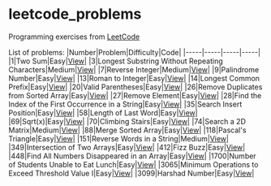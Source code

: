 # leetcode_problems
Programming exercises from [LeetCode](https://leetcode.com/problemset/)

List of problems:
|Number|Problem|Difficulty|Code|
|-----|-----|-----|-----|
|1|Two Sum|Easy|[View](https://github.com/LucasGPrudente/leetcode_problems/tree/main/0001_two_sum)|
|3|Longest Substring Without Repeating Characters|Medium|[View](https://github.com/LucasGPrudente/leetcode_problems/tree/main/0003_longest_substring_without_repeating_characters)|
|7|Reverse Integer|Medium|[View](https://github.com/LucasGPrudente/leetcode_problems/tree/main/0007_reverse_integer)|
|9|Palindrome Number|Easy|[View](https://github.com/LucasGPrudente/leetcode_problems/tree/main/0009_palindrome_number)|
|13|Roman to Integer|Easy|[View](https://github.com/LucasGPrudente/leetcode_problems/tree/main/0013_roman_to_integer)|
|14|Longest Common Prefix|Easy|[View](https://github.com/LucasGPrudente/leetcode_problems/tree/main/0014_longest_common_prefix)|
|20|Valid Parentheses|Easy|[View](https://github.com/LucasGPrudente/leetcode_problems/tree/main/0020_valid_parentheses)|
|26|Remove Duplicates from Sorted Array|Easy|[View](https://github.com/LucasGPrudente/leetcode_problems/tree/main/0026_remove_duplicates_from_sorted_array)|
|27|Remove Element|Easy|[View](https://github.com/LucasGPrudente/leetcode_problems/tree/main/0027_remove_element)|
|28|Find the Index of the First Occurrence in a String|Easy|[View](https://github.com/LucasGPrudente/leetcode_problems/tree/main/0028_find_the_index_of_the_first_occurrence_in_a_string)|
|35|Search Insert Position|Easy|[View](https://github.com/LucasGPrudente/leetcode_problems/tree/main/0035_search_insert_position)|
|58|Length of Last Word|Easy|[View](https://github.com/LucasGPrudente/leetcode_problems/tree/main/0058_length_of_last_word)|
|69|Sqrt(x)|Easy|[View](https://github.com/LucasGPrudente/leetcode_problems/tree/main/0069_sqrtx)|
|70|Climbing Stairs|Easy|[View](https://github.com/LucasGPrudente/leetcode_problems/tree/main/0070_climbing_stairs)|
|74|Search a 2D Matrix|Medium|[View](https://github.com/LucasGPrudente/leetcode_problems/tree/main/0074_search_a_2d_matrix)|
|88|Merge Sorted Array|Easy|[View](https://github.com/LucasGPrudente/leetcode_problems/tree/main/0088_merge_sorted_array)|
|118|Pascal's Triangle|Easy|[View](https://github.com/LucasGPrudente/leetcode_problems/tree/main/0118_pascals_triangle)|
|151|Reverse Words in a String|Medium|[View](https://github.com/LucasGPrudente/leetcode_problems/tree/main/0151_reverse_words_in_a_string)|
|349|Intersection of Two Arrays|Easy|[View](https://github.com/LucasGPrudente/leetcode_problems/tree/main/0349_intersection_of_two_arrays)|
|412|Fizz Buzz|Easy|[View](https://github.com/LucasGPrudente/leetcode_problems/tree/main/0412_fizz_buzz)|
|448|Find All Numbers Disappeared in an Array|Easy|[View](https://github.com/LucasGPrudente/leetcode_problems/tree/main/0448_find_all_numbers_disappeared_in_an_array)|
|1700|Number of Students Unable to Eat Lunch|Easy|[View](https://github.com/LucasGPrudente/leetcode_problems/tree/main/1700_number_of_students_unable_to_eat_lunch)|
|3065|Minimum Operations to Exceed Threshold Value I|Easy|[View](https://github.com/LucasGPrudente/leetcode_problems/tree/main/3065_minimum_operations_to_exceed_threshold_value_i)|
|3099|Harshad Number|Easy|[View](https://github.com/LucasGPrudente/leetcode_problems/tree/main/3099_harshad_number)|
